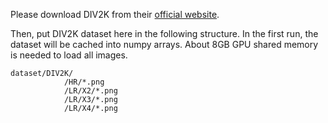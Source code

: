 
Please download DIV2K from their [official website](https://data.vision.ee.ethz.ch/cvl/DIV2K/).

Then, put DIV2K dataset here in the following structure. In the first run, the dataset will be cached into numpy arrays. About 8GB GPU shared memory is needed to load all images.

```
dataset/DIV2K/
            /HR/*.png
            /LR/X2/*.png
            /LR/X3/*.png
            /LR/X4/*.png

```